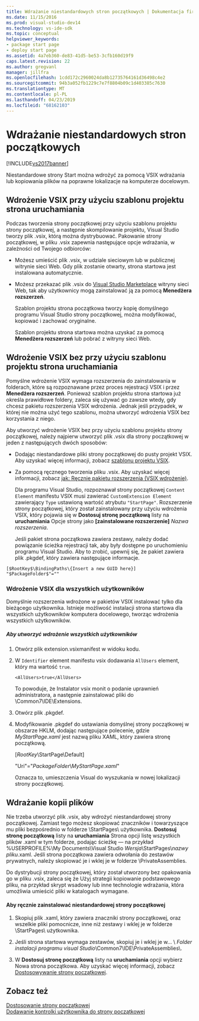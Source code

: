```yaml
---
title: Wdrażanie niestandardowych stron początkowych | Dokumentacja firmy Microsoft
ms.date: 11/15/2016
ms.prod: visual-studio-dev14
ms.technology: vs-ide-sdk
ms.topic: conceptual
helpviewer_keywords:
- package start page
- deploy start page
ms.assetid: 4a7eb360-de83-41d5-be53-3cfb160d19f9
caps.latest.revision: 22
ms.author: gregvanl
manager: jillfra
ms.openlocfilehash: 1cdd172c2960024da8b12735764161d36498c4e2
ms.sourcegitcommit: 94b3a052fb1229c7e7f8804b09c1d403385c7630
ms.translationtype: MT
ms.contentlocale: pl-PL
ms.lasthandoff: 04/23/2019
ms.locfileid: "68162103"
---
```

# <a name="deploying-custom-start-pages"></a>Wdrażanie niestandardowych stron początkowych
[!INCLUDE[vs2017banner](../includes/vs2017banner.md)]

Niestandardowe strony Start można wdrożyć za pomocą VSIX wdrażania lub kopiowania plików na poprawne lokalizacje na komputerze docelowym.  
  
## <a name="vsix-deployment-by-using-the-start-page-project-template"></a>Wdrożenie VSIX przy użyciu szablonu projektu strona uruchamiania  
 Podczas tworzenia strony początkowej przy użyciu szablonu projektu strony początkowej, a następnie skompilowanie projektu, Visual Studio tworzy plik .vsix, którą można dystrybuować. Pakowanie strony początkowej, w pliku .vsix zapewnia następujące opcje wdrażania, w zależności od Twojego odbiorców:  
  
- Możesz umieścić plik .vsix, w udziale sieciowym lub w publicznej witrynie sieci Web. Gdy plik zostanie otwarty, strona startowa jest instalowana automatycznie.  
  
- Możesz przekazać plik .vsix do [Visual Studio Marketplace](https://marketplace.visualstudio.com/) witryny sieci Web, tak aby użytkownicy mogą zainstalować ją za pomocą **Menedżera rozszerzeń**.  
  
  Szablon projektu strona początkowa tworzy kopię domyślnego programu Visual Studio strony początkowej, można modyfikować, kopiować i zachować oryginalne.  
  
  Szablon projektu strona startowa można uzyskać za pomocą **Menedżera rozszerzeń** lub pobrać z witryny sieci Web.  
  
## <a name="vsix-deployment-without-using-the-start-page-project-template"></a>Wdrożenie VSIX bez przy użyciu szablonu projektu strona uruchamiania  
 Pomyślne wdrożenie VSIX wymaga rozszerzenia do zainstalowania w folderach, które są rozpoznawane przez proces rejestracji VSIX i przez **Menedżera rozszerzeń**. Ponieważ szablon projektu strona startowa już określa prawidłowe foldery, zaleca się używać go zawsze wtedy, gdy chcesz pakietu rozszerzenia VSIX wdrożenia. Jednak jeśli przypadek, w której nie można użyć tego szablonu, można utworzyć wdrożenia VSIX bez korzystania z niego.  
  
 Aby utworzyć wdrożenie VSIX bez przy użyciu szablonu projektu strony początkowej, należy najpierw utworzyć plik .vsix dla strony początkowej w jeden z następujących dwóch sposobów:  
  
- Dodając niestandardowe pliki strony początkowej do pusty projekt VSIX. Aby uzyskać więcej informacji, zobacz [szablonu projektu VSIX](../extensibility/vsix-project-template.md).  
  
- Za pomocą ręcznego tworzenia pliku .vsix. Aby uzyskać więcej informacji, zobacz [jak: Ręcznie pakietu rozszerzenia (VSIX wdrożenie)](../misc/how-to-manually-package-an-extension-vsix-deployment.md).  
  
  Dla programu Visual Studio, rozpoznawał strony początkowej `Content Element` manifestu VSIX musi zawierać `CustomExtension Element` zawierający `Type` ustawioną wartość atrybutu `"StartPage"`. Rozszerzenie strony początkowej, który został zainstalowany przy użyciu wdrożenia VSIX, który pojawia się w **Dostosuj stronę początkową** listy na **uruchamiania** Opcje strony jako **[zainstalowane rozszerzenie]** *Nazwa rozszerzenia*.  
  
  Jeśli pakiet strona początkowa zawiera zestawy, należy dodać powiązanie ścieżka rejestracji tak, aby były dostępne po uruchomieniu programu Visual Studio. Aby to zrobić, upewnij się, że pakiet zawiera plik .pkgdef, który zawiera następujące informacje.  
  
```  
[$RootKey$\BindingPaths\{Insert a new GUID here}]  
"$PackageFolder$"=""  
```  
  
### <a name="vsix-deployment-for-all-users"></a>Wdrożenie VSIX dla wszystkich użytkowników  
 Domyślnie rozszerzenia wdrożone w pakietów VSIX instalować tylko dla bieżącego użytkownika. Istnieje możliwość instalacji strona startowa dla wszystkich użytkowników komputera docelowego, tworząc wdrożenia wszystkich użytkowników.  
  
##### <a name="to-create-an-all-users-deployment"></a>Aby utworzyć wdrożenie wszystkich użytkowników  
  
1. Otwórz plik extension.vsixmanifest w widoku kodu.  
  
2. W `Identifier` element manifestu vsix dodawania `AllUsers` element, który ma wartość `true`.  
  
    ```  
    <AllUsers>true</AllUsers>  
    ```  
  
     To powoduje, że Instalator vsix monit o podanie uprawnień administratora, a następnie zainstalować pliki do \Common7\IDE\Extensions.  
  
3. Otwórz plik .pkgdef.  
  
4. Modyfikowanie .pkgdef do ustawiania domyślnej strony początkowej w obszarze HKLM, dodając następujące polecenie, gdzie *MyStartPage.xaml* jest nazwą pliku XAML, który zawiera stronę początkową.  
  
     [$RootKey$\StartPage\Default]  
  
     "Uri"="$PackageFolder$\\*MyStartPage.xaml*"  
  
     Oznacza to, umieszczenia Visual do wyszukania w nowej lokalizacji strony początkowej.  
  
## <a name="file-copy-deployment"></a>Wdrażanie kopii plików  
 Nie trzeba utworzyć plik .vsix, aby wdrożyć niestandardowej strony początkowej. Zamiast tego możesz skopiować znaczników i towarzyszące mu pliki bezpośrednio w folderze \StartPages\ użytkownika. **Dostosuj stronę początkową** listy na **uruchamiania** Strona opcji listę wszystkich plików .xaml w tym folderze, podając ścieżkę — na przykład %USERPROFILE%\My Documents\Visual Studio  *Wersja*\StartPages\\*nazwy pliku*.xaml. Jeśli strona początkowa zawiera odwołania do zestawów prywatnych, należy skopiować je i wklej je w folderze \PrivateAssemblies\.  
  
 Do dystrybucji strony początkowej, który został utworzony bez opakowania go w pliku .vsix, zaleca się że Użyj strategii kopiowanie podstawowego pliku, na przykład skrypt wsadowy lub inne technologie wdrażania, która umożliwia umieścić pliki w katalogach wymagane.  
  
#### <a name="to-manually-install-a-custom-start-page"></a>Aby ręcznie zainstalować niestandardowej strony początkowej  
  
1. Skopiuj plik .xaml, który zawiera znaczniki strony początkowej, oraz wszelkie pliki pomocnicze, inne niż zestawy i wklej je w folderze \StartPages\ użytkownika.  
  
2. Jeśli strona startowa wymaga zestawów, skopiuj je i wklej je w... \\ *Folder instalacji programu visual Studio*\Common7\IDE\PrivateAssemblies\\.  
  
3. W **Dostosuj stronę początkową** listy na **uruchamiania** opcji wybierz Nowa strona początkowa. Aby uzyskać więcej informacji, zobacz [Dostosowywanie strony początkowej](../ide/customizing-the-start-page-for-visual-studio.md).  
  
## <a name="see-also"></a>Zobacz też  
 [Dostosowanie strony początkowej](../ide/customizing-the-start-page-for-visual-studio.md)   
 [Dodawanie kontrolki użytkownika do strony początkowej](../extensibility/adding-user-control-to-the-start-page.md)
